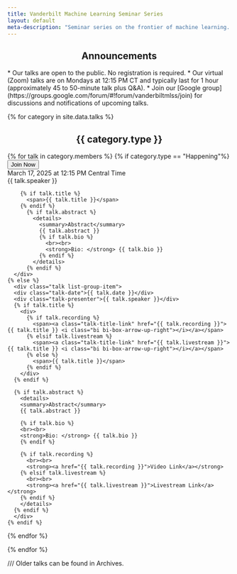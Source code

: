 ```yaml
---
title: Vanderbilt Machine Learning Seminar Series
layout: default
meta-description: "Seminar series on the frontier of machine learning. Open to all Vanderbilt CS students Mondays 12:10-1:30 pm. Recordings are available to the public. "
---
```


<!-- <img src="/images/f2023i.png" width="100%" style="border-radius:10px"> -->

<div align="center">
    <h2>Announcements</h2>
</div>


<div class="announcement-group" markdown="1">
<!--    * [vu.edu/ML](https://vu.edu/ml/) and [vanderbi.lt/ML](https://vanderbi.lt/ml/) will now redirect to this page. -->
   * Our talks are open to the public. No registration is required.
   * Our virtual (Zoom) talks are on Mondays at 12:15 PM CT and typically last for 1 hour (approximately 45 to 50-minute talk plus Q&A).
   * Join our [Google group](https://groups.google.com/forum/#!forum/vanderbiltmlss/join) for discussions and notifications of upcoming talks. 
<!--    * Visit this site at the scheduled time to attend. If you are not affiliated with Vanderbilt, request your access [here](https://forms.gle/zijM9mau411Sx5M78). -->
</div>

{% for category in site.data.talks %}

<div align="center">
    <h2>{{ category.type }}</h2>
</div>





<div class="talk-list">
  {% for talk in category.members %}
    {% if category.type == "Happening"%}
      <div class="talk current-talk-group"> 
        <div class="current-talk-join-button"><button class="button1" role="button" type="submit" onclick="location.href='https://vanderbilt.zoom.us/j/94680589561'">Join Now</button></div>
        <div class='talk-today'>March 17, 2025 at 12:15 PM Central Time</div>
        <div class="talk-presenter">{{ talk.speaker }}</div>
        
        {% if talk.title %}
          <span>{{ talk.title }}</span>
        {% endif %}
          {% if talk.abstract %}
            <details>
              <summary>Abstract</summary>
              {{ talk.abstract }}
              {% if talk.bio %}
                <br><br>
                <strong>Bio: </strong> {{ talk.bio }}
              {% endif %}
            </details>
          {% endif %}
      </div>
    {% else %}
      <div class="talk list-group-item">
      <div class="talk-date">{{ talk.date }}</div>
      <div class="talk-presenter">{{ talk.speaker }}</div>
      {% if talk.title %}
        <div> 
          {% if talk.recording %}
            <span><a class="talk-title-link" href="{{ talk.recording }}">{{ talk.title }} <i class="bi bi-box-arrow-up-right"></i></a></span>
          {% elsif talk.livestream %}
            <span><a class="talk-title-link" href="{{ talk.livestream }}">{{ talk.title }} <i class="bi bi-box-arrow-up-right"></i></a></span>
          {% else %}
            <span>{{ talk.title }}</span>
          {% endif %}
        </div>
      {% endif %}
      
      {% if talk.abstract %}
        <details>
        <summary>Abstract</summary>
        {{ talk.abstract }}

        {% if talk.bio %}
        <br><br>
        <strong>Bio: </strong> {{ talk.bio }}
        {% endif %}

        {% if talk.recording %}
          <br><br>
          <strong><a href="{{ talk.recording }}">Video Link</a></strong>
        {% elsif talk.livestream %}
          <br><br>
          <strong><a href="{{ talk.livestream }}">Livestream Link</a></strong>
        {% endif %}
        </details>
      {% endif %}
      </div>
    {% endif %}
  {% endfor %}
  
</div>
{% endfor %}

/// Older talks can be found in Archives.



